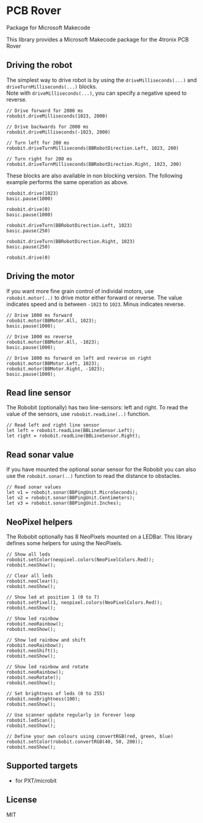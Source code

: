 # PCB Rover
 Package for Microsoft Makecode

This library provides a Microsoft Makecode package for the 4tronix PCB Rover

## Driving the robot    
The simplest way to drive robot is by using the `driveMilliseconds(...)` and `driveTurnMilliseconds(...)` blocks.   
Note with `driveMilliseconds(...)`, you can specify a negative speed to reverse.   
```blocks
// Drive forward for 2000 ms
robobit.driveMilliseconds(1023, 2000)

// Drive backwards for 2000 ms
robobit.driveMilliseconds(-1023, 2000)

// Turn left for 200 ms
robobit.driveTurnMilliseconds(BBRobotDirection.Left, 1023, 200)

// Turn right for 200 ms
robobit.driveTurnMilliseconds(BBRobotDirection.Right, 1023, 200)
```   

These blocks are also available in non blocking version. The following example performs the same operation as above.   
```blocks
robobit.drive(1023)
basic.pause(1000)

robobit.drive(0)
basic.pause(1000)

robobit.driveTurn(BBRobotDirection.Left, 1023)
basic.pause(250)

robobit.driveTurn(BBRobotDirection.Right, 1023)
basic.pause(250)

robobit.drive(0)
```

## Driving the motor

If you want more fine grain control of individal motors, use `robobit.motor(..)` to drive motor either forward or reverse. The value
indicates speed and is between `-1023` to `1023`. Minus indicates reverse.

```blocks
// Drive 1000 ms forward
robobit.motor(BBMotor.All, 1023);
basic.pause(1000);

// Drive 1000 ms reverse
robobit.motor(BBMotor.All, -1023);
basic.pause(1000);

// Drive 1000 ms forward on left and reverse on right
robobit.motor(BBMotor.Left, 1023);
robobit.motor(BBMotor.Right, -1023);
basic.pause(1000);
```

## Read line sensor

The Robobit (optionally) has two line-sensors: left and right. To read the value of the
sensors, use `robobit.readLine(..)` function.

```blocks
// Read left and right line sensor
let left = robobit.readLine(BBLineSensor.Left);
let right = robobit.readLine(BBLineSensor.Right);
```

## Read sonar value

If you have mounted the optional sonar sensor for the Robobit you can
also use the `robobit.sonar(..)` function to read the distance to obstacles.

```blocks
// Read sonar values
let v1 = robobit.sonar(BBPingUnit.MicroSeconds);
let v2 = robobit.sonar(BBPingUnit.Centimeters);
let v3 = robobit.sonar(BBPingUnit.Inches);
```

## NeoPixel helpers

The Robobit optionally has 8 NeoPixels mounted on a LEDBar. This library defines some helpers
for using the NeoPixels.

```blocks
// Show all leds
robobit.setColor(neopixel.colors(NeoPixelColors.Red));
robobit.neoShow();

// Clear all leds
robobit.neoClear();
robobit.neoShow();

// Show led at position 1 (0 to 7)
robobit.setPixel(1, neopixel.colors(NeoPixelColors.Red));
robobit.neoShow();

// Show led rainbow
robobit.neoRainbow();
robobit.neoShow();

// Show led rainbow and shift
robobit.neoRainbow();
robobit.neoShift();
robobit.neoShow();

// Show led rainbow and rotate
robobit.neoRainbow();
robobit.neoRotate();
robobit.neoShow();

// Set brightness of leds (0 to 255)
robobit.neoBrightness(100);
robobit.neoShow();

// Use scanner update regularly in forever loop
robobit.ledScan();
robobit.neoShow();

// Define your own colours using convertRGB(red, green, blue)
robobit.setColor(robobit.convertRGB(40, 50, 200));
robobit.neoShow();
```

## Supported targets

* for PXT/microbit

## License

MIT
